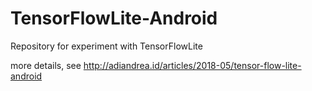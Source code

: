 # TensorFlowLite-Android
Repository for experiment with TensorFlowLite

more details, see http://adiandrea.id/articles/2018-05/tensor-flow-lite-android
